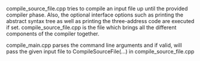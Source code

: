 compile_source_file.cpp tries to compile an input file up until the provided compiler phase. Also, the optional interface options such as printing the abstract syntax tree as well as printing the three-address code are executed if set. compile_source_file.cpp is the file which brings all the different components of the compiler together.

compile_main.cpp parses the command line arguments and if valid, will pass the given input file to CompileSourceFile(...) in compile_source_file.cpp
